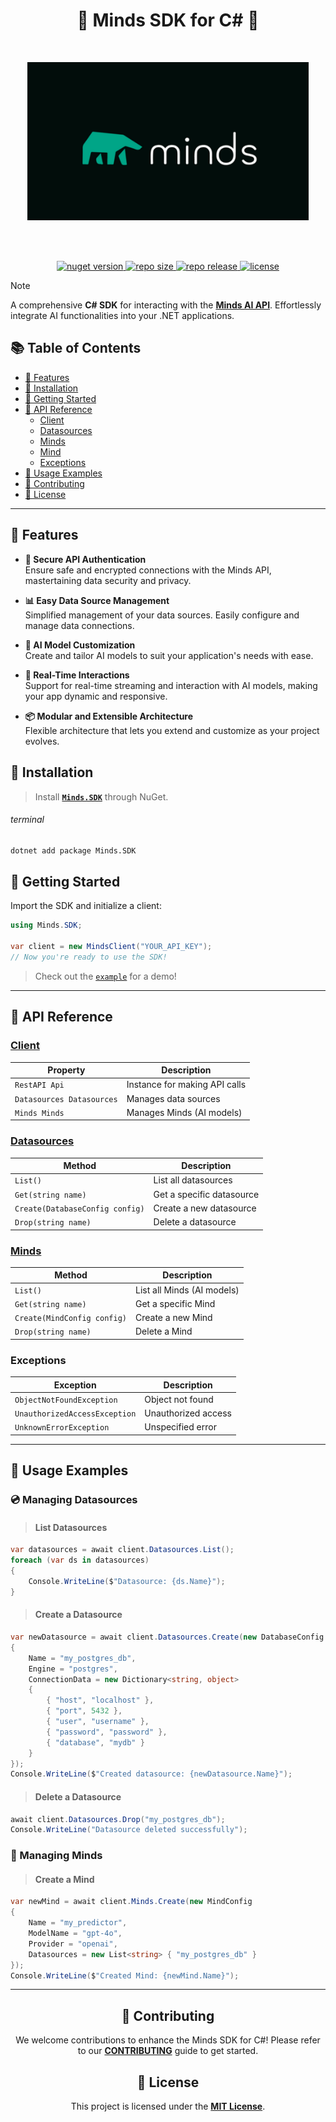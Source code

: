 <h1 align="center">🧠 Minds SDK for C# 🧠</h1>
<br />
<p align="center">
    <img alt="hero" width="450" src="https://raw.githubusercontent.com/priyanshuverma-dev/Minds.SDK/master/.github/hero.png" style="max-width: 100%;"/>
</p>
<br /><br />
<p align="center">
<a href="https://www.nuget.org/packages/Minds.SDK">
<img alt="nuget version" src="https://img.shields.io/nuget/v/Minds.SDK.svg">
</a>
    <a href="https://www.nuget.org/packages/Minds.SDK">
<img alt="repo size" src="https://img.shields.io/github/repo-size/priyanshuverma-dev/Minds.SDK?color=green">
        </a>    
    <a href="https://github.com/priyanshuverma-dev/Minds.SDK/releases">
<img alt="repo release" src="https://img.shields.io/github/v/release/priyanshuverma-dev/Minds.SDK">   
    </a> 
    <a href="https://github.com/priyanshuverma-dev/Minds.SDK/blob/master/LICENSE">
<img alt="license" src="https://img.shields.io/badge/License-MIT-blue.svg"> 
    </a> 
</p>

> [!NOTE]
>
> A comprehensive **C# SDK** for interacting with the [**Minds AI API**](https://mdb.ai). Effortlessly integrate AI functionalities into your .NET applications.

## 📚 Table of Contents

- [🚀 Features](#-features)
- [🎪 Installation](#-installation)
- [🏁 Getting Started](#-getting-started)
- [📘 API Reference](#-api-reference)
  - [Client](#client)
  - [Datasources](#datasources)
  - [Minds](#minds)
  - [Mind](#mind)
  - [Exceptions](#exceptions)
- [🌟 Usage Examples](#-usage-examples)
- [🤝 Contributing](#-contributing)
- [📄 License](#-license)

---

## 🚀 Features

- **🔐 Secure API Authentication**  
  Ensure safe and encrypted connections with the Minds API, mastertaining data security and privacy.
  
- **📊 Easy Data Source Management**  
  Simplified management of your data sources. Easily configure and manage data connections.

- **🧠 AI Model Customization**  
  Create and tailor AI models to suit your application's needs with ease.

- **📡 Real-Time Interactions**  
  Support for real-time streaming and interaction with AI models, making your app dynamic and responsive.

- **📦 Modular and Extensible Architecture**  
  Flexible architecture that lets you extend and customize as your project evolves.

## 🎪 Installation

> Install **[`Minds.SDK`](https://www.nuget.org/packages/Minds.SDK)** through NuGet.

###### terminal

```bash
dotnet add package Minds.SDK
```

## 🏁 Getting Started

Import the SDK and initialize a client:

```csharp
using Minds.SDK;

var client = new MindsClient("YOUR_API_KEY");
// Now you're ready to use the SDK!
```

> Check out the [`example`](https://github.com/priyanshuverma-dev/Minds.SDK/blob/master/example/master.cs) for a demo!

---

## 📘 API Reference

### [Client](https://github.com/priyanshuverma-dev/Minds.SDK/blob/master/src/Client.cs)

| Property                     | Description                   |
| ---------------------------- | ----------------------------- |
| `RestAPI Api`                 | Instance for making API calls |
| `Datasources Datasources`     | Manages data sources          |
| `Minds Minds`                 | Manages Minds (AI models)     |

### [Datasources](https://github.com/priyanshuverma-dev/Minds.SDK/blob/master/src/Datasources.cs)

| Method                        | Description                   |
| ----------------------------- | ----------------------------- |
| `List()`                      | List all datasources          |
| `Get(string name)`            | Get a specific datasource     |
| `Create(DatabaseConfig config)`| Create a new datasource       |
| `Drop(string name)`           | Delete a datasource           |

### [Minds](https://github.com/priyanshuverma-dev/Minds.SDK/blob/master/src/Minds.cs)

| Method                        | Description                   |
| ----------------------------- | ----------------------------- |
| `List()`                      | List all Minds (AI models)    |
| `Get(string name)`            | Get a specific Mind           |
| `Create(MindConfig config)`   | Create a new Mind             |
| `Drop(string name)`           | Delete a Mind                 |


### Exceptions

| Exception                     | Description                   |
| ----------------------------- | ----------------------------- |
| `ObjectNotFoundException`      | Object not found              |
| `UnauthorizedAccessException`  | Unauthorized access           |
| `UnknownErrorException`        | Unspecified error             |

---

## 🌟 Usage Examples

### 💿 Managing Datasources

> #### List Datasources

```csharp
var datasources = await client.Datasources.List();
foreach (var ds in datasources)
{
    Console.WriteLine($"Datasource: {ds.Name}");
}
```

> #### Create a Datasource

```csharp
var newDatasource = await client.Datasources.Create(new DatabaseConfig
{
    Name = "my_postgres_db",
    Engine = "postgres",
    ConnectionData = new Dictionary<string, object>
    {
        { "host", "localhost" },
        { "port", 5432 },
        { "user", "username" },
        { "password", "password" },
        { "database", "mydb" }
    }
});
Console.WriteLine($"Created datasource: {newDatasource.Name}");
```

> #### Delete a Datasource

```csharp
await client.Datasources.Drop("my_postgres_db");
Console.WriteLine("Datasource deleted successfully");
```

### 🧠 Managing Minds

> #### Create a Mind

```csharp
var newMind = await client.Minds.Create(new MindConfig
{
    Name = "my_predictor",
    ModelName = "gpt-4o",
    Provider = "openai",
    Datasources = new List<string> { "my_postgres_db" }
});
Console.WriteLine($"Created Mind: {newMind.Name}");
```


---

<h2 align="center">🤝 Contributing</h2>

<p align="center">
We welcome contributions to enhance the Minds SDK for C#!
Please refer to our <a href="https://github.com/priyanshuverma-dev/Minds.SDK/blob/master/CONTRIBUTING.md"><strong>CONTRIBUTING</strong></a> guide to get started.
</p>

<h2 align="center">📄 License</h2>

<p align="center">
This project is licensed under the <a href="https://github.com/priyanshuverma-dev/Minds.SDK/blob/master/LICENSE"><strong>MIT License</strong></a>.
</p>